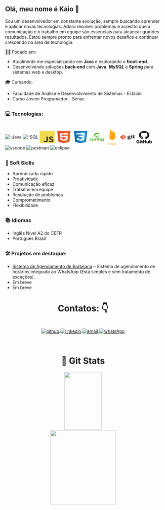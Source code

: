 ## Olá, meu nome é Kaio 👋

Sou um desenvolvedor em constante evolução, sempre buscando aprender e aplicar novas tecnologias. Adoro resolver problemas e acredito que a comunicação e o trabalho em equipe são essenciais para alcançar grandes resultados. Estou sempre pronto para enfrentar novos desafios e continuar crescendo na área de tecnologia.

👩‍💻 Focado em:
- Atualmente me especializando em **Java** e explorando o **front-end**.
- Desenvolvendo soluções **back-end** com **Java**, **MySQL** e **Spring** para sistemas web e desktop.


🎓 Cursando:<br/>
- Faculdade de Análise e Desenvolvimento de Sistemas - Estácio<br/>
- Curso Jovem Programador - Senac<br/>



##
### 💻 Tecnologias:
<br/>

<div style="display: inline_block">
  <img align="center" alt="-Java" height="40" width="50" src="https://cdn.jsdelivr.net/gh/devicons/devicon/icons/java/java-original.svg" />
  <img align="center" alt="-SQL" height="40" width="50" src="https://cdn.jsdelivr.net/gh/devicons/devicon/icons/mysql/mysql-original-wordmark.svg" />
   <img align="center" alt="-HTML" height="40" width="50"
     src="https://github.com/devicons/devicon/blob/master/icons/javascript/javascript-original.svg">
  <img align="center" alt="-HTML" height="40" width="50" src="https://raw.githubusercontent.com/devicons/devicon/master/icons/html5/html5-original.svg">
  <img align="center" alt="-CSS" height="40" width="50" src="https://raw.githubusercontent.com/devicons/devicon/master/icons/css3/css3-original.svg">
  <img  align="center" alt="spring" height="40" width="50" src="https://github.com/devicons/devicon/blob/v2.15.1/icons/spring/spring-original-wordmark.svg" />
  <img align="center" alt="firebase" height="50" width="40" src="https://github.com/devicons/devicon/blob/v2.15.1/icons/firebase/firebase-plain-wordmark.svg"/>
  <img align="center" alt="git" height="40" width="50" src="https://github.com/devicons/devicon/blob/v2.15.1/icons/git/git-original-wordmark.svg" /> 
  <img align="center" alt="github" height="40" width="50" src="https://github.com/devicons/devicon/blob/v2.15.1/icons/github/github-original-wordmark.svg"/> 
  <img align="center" alt="vscode" height="40" width="50" src="https://cdn.jsdelivr.net/gh/devicons/devicon/icons/vscode/vscode-original.svg" />
  <img align="center" alt="postman" height="40" width="50" src="https://cdn.jsdelivr.net/gh/devicons/devicon@latest/icons/postman/postman-original.svg" />
  <img align="center" alt="eclipse" height="40" width="50" src="https://cdn.jsdelivr.net/gh/devicons/devicon@latest/icons/eclipse/eclipse-original.svg" />
          
  
</div>

##
### 👾 Soft Skills
- Aprendizado rápido
- Proatividade
- Comunicação eficaz
- Trabalho em equipe
- Resolução de problemas
- Comprometimento
- Flexibilidade 

##
### 📚 Idiomas
- Inglês Nível A2 do CEFR
- Português Brasil

##
### 🛠 Projetos em destaque:
- [Sistema de Agendamento de Barbearia](https://barbearia-do-homem.web.app/) – Sistema de agendamento de horários integrado ao WhatsApp (Está simples e sem tratamento de exceções).
- Em breve
- Em breve


  

<h1 align="center">
  Contatos: 👇
</h1>

<section align="center">
  
  <p
    align="center"
    class="connection-container"
  ><br/>
    <a
      href="https://github.com/Kaio-pinheiro"
      target="_blank"
    >
      <img
        align="center"
        src="https://img.shields.io/badge/GitHub-100000?style=for-the-badge&logo=github&logoColor=white"
        alt="github"
      />
    </a>
    <a
      href="https://www.linkedin.com/in/dev-kaiopinheiro/" target="_blank"
    >
      <img
        align="center"
        src="https://img.shields.io/badge/LinkedIn-0077B5?style=for-the-badge&logo=linkedin&logoColor=white"
        alt="linkedin"
      />
    </a>
    <a
      href="mailto:gredilhakaio@gmail.com"
      target="_blank"
    >
      <img
        align="center"
        src="https://img.shields.io/badge/Gmail-D14836?style=for-the-badge&logo=gmail&logoColor=white"
        alt="email"
      />
    </a>
    <a
      href="https://wa.me/48988114792"
      target="_blank"
    >
      <img
        align="center"
        src="https://img.shields.io/badge/WhatsApp-25D366?style=for-the-badge&logo=whatsapp&logoColor=white"
        alt="whatsApp"
      />
    </a>
  </p>
</section>
<br/>


<h1 align="center">🧿 Git Stats</h1> 
<div align="center"> 
  <img width="49%" height="185px" src="https://github-readme-stats-git-masterrstaa-rickstaa.vercel.app/api/top-langs/?username=Kaio-pinheiro&background=000&border_color=A855F7&layout=compact&theme=aura&"/>
</div>

<div align="center">
  <img width="65%" height="240px" src="https://streak-stats.demolab.com/?user=Kaio-pinheiro&theme=aura&background=000&border=A855F7&dates=FFF"/>
</div>











